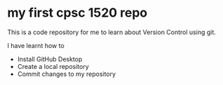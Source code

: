 # my first cpsc 1520 repo

This is a code repository for me to learn about Version Control using git.

I have learnt how to

- Install GitHub Desktop
- Create a local repository
- Commit changes to my repository